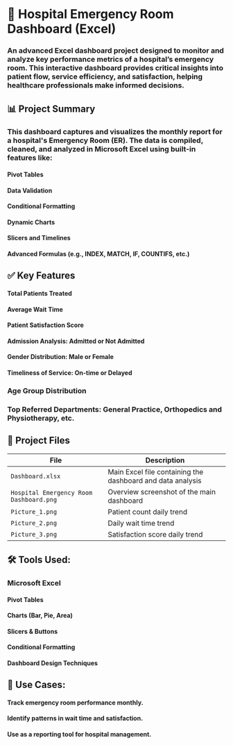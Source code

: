 # 🏥 Hospital Emergency Room Dashboard (Excel)
### An advanced Excel dashboard project designed to monitor and analyze key performance metrics of a hospital’s emergency room. This interactive dashboard provides critical insights into patient flow, service efficiency, and satisfaction, helping healthcare professionals make informed decisions.

## 📊 Project Summary
### This dashboard captures and visualizes the monthly report for a hospital's Emergency Room (ER). The data is compiled, cleaned, and analyzed in Microsoft Excel using built-in features like:
  #### Pivot Tables
  #### Data Validation
  #### Conditional Formatting
  #### Dynamic Charts
  #### Slicers and Timelines
  #### Advanced Formulas (e.g., INDEX, MATCH, IF, COUNTIFS, etc.)

## ✅ Key Features
#### Total Patients Treated
#### Average Wait Time
#### Patient Satisfaction Score
#### Admission Analysis: Admitted or Not Admitted
#### Gender Distribution: Male or Female
#### Timeliness of Service: On-time or Delayed
### Age Group Distribution
### Top Referred Departments: General Practice, Orthopedics and Physiotherapy, etc.

## 📁 Project Files
| File                                    | Description                                                |
| --------------------------------------- | ---------------------------------------------------------- |
| `Dashboard.xlsx`                        | Main Excel file containing the dashboard and data analysis |
| `Hospital Emergency Room Dashboard.png` | Overview screenshot of the main dashboard                  |
| `Picture_1.png`                         | Patient count daily trend                                  |
| `Picture_2.png`                         | Daily wait time trend                                      |
| `Picture_3.png`                         | Satisfaction score daily trend                             |

## 🛠 Tools Used:
### Microsoft Excel
  #### Pivot Tables
  #### Charts (Bar, Pie, Area)
  #### Slicers & Buttons
  #### Conditional Formatting
  #### Dashboard Design Techniques

## 📌 Use Cases:
#### Track emergency room performance monthly.
#### Identify patterns in wait time and satisfaction.
#### Use as a reporting tool for hospital management.
